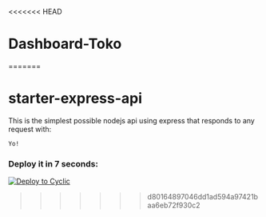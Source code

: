 <<<<<<< HEAD
# Dashboard-Toko
=======
# starter-express-api

This is the simplest possible nodejs api using express that responds to any request with: 
```
Yo!
```

### Deploy it in 7 seconds: 

[![Deploy to Cyclic](https://deploy.cyclic.app/button.svg)](https://deploy.cyclic.app/)

>>>>>>> d80164897046dd1ad594a97421baa6eb72f930c2
